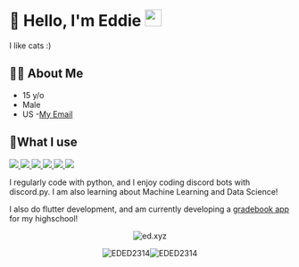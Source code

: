 # 👋 Hello, I'm Eddie <img src="https://raw.githubusercontent.com/EDED2314/EDED2314/master/typing-laptop.gif" width="30px">
I like cats :)

## 🙋‍♂️ About Me
- 15 y/o
- Male
- US
-[My Email](mailto:eddietang2314@gmail.com)

## 🚀What I use
<p align="left"> 
    <a href="" target="_blank"> <img src="https://img.icons8.com/color/48/000000/python.png"/> </a> 
    <a href=""> <img src="https://img.icons8.com/color/48/flutter.png"/> 
    <a href="https://git-scm.com/" target="_blank"> <img src="https://img.icons8.com/color/48/000000/git.png"/> </a>
    <a href="https://www.jetbrains.com/pycharm/" target="_blank"> <img src="https://img.icons8.com/color/48/000000/pycharm.png"/> </a> 
    <a href=""> <img src="https://img.icons8.com/color/48/visual-studio-code-2019.png"/> </a>
    <a href=""> <img src="https://img.icons8.com/color/48/linux--v1.png"/> </a>
    </a>
    

I regularly code with python, and I enjoy coding discord bots with discord.py. I am also learning about Machine Learning and Data Science!
    
I also do flutter development, and am currently developing a [gradebook app](https://github.com/Zenesus) for my highschool!
  

  
<p align="center">
    <img src="https://github-profile-trophy.vercel.app/?username=EDED2314&theme=discord" alt="ed.xyz" />   
          </p> 
          
<!-- <p align="center"> 
  <img src="https://komarev.com/ghpvc/?username=EDED23147575&label=Profile Visitors&color=001eff" alt="EDED2314" />
  <img src="https://img.shields.io/badge/Knows-Python-yellow/?logo=python&color=yellow" alt="py">
  <a href="https://stackoverflow.com/users/16401820/eddie-tang?tab=profile" target="blank"><img src="https://img.shields.io/badge/Uses-stackoverflow-blue/?logo=stackoverflow&logoColor=warning&color=ef8236" alt="stack"></a>
  <img src="https://img.shields.io/badge/Uses-Discord-blue/?logo=discord&logoColor=warning&color=7289DA" alt="discord">
  <img alt="GitHub User's stars" src="https://img.shields.io/github/stars/EDED2314?color=yellow&label=User%20Stars&logo=github&logoColor=yellow">
  <img alt="GitHub followers" src="https://img.shields.io/github/followers/EDED2314?color=g&label=User%20Followers&logo=github">
</p> -->

<p align="center"><img src="https://github-readme-stats.vercel.app/api?username=EDED2314&show_icons=true&theme=dark&locale=en" alt="EDED2314" /><img  src="https://github-readme-stats.vercel.app/api/top-langs?username=EDED2314&show_icons=true&theme=dark&locale=en&langs_count=10&layout=compact" alt="EDED2314" /></p>








<!---


- 👋 Hi, I’m @EDED2314 - or Eddie 
- 👀 I’m interested in ... Machine Learning!
- 🌱 I’m currently learning ... Machine learning
- 💞️ I’m looking to collaborate on ... 
- 📫 How to reach me ... eddietang2314@gmail.com


EDED2314/EDED2314 is a ✨ special ✨ repository because its `README.md` (this file) appears on your GitHub profile.
You can click the Preview link to take a look at your changes.
--->
